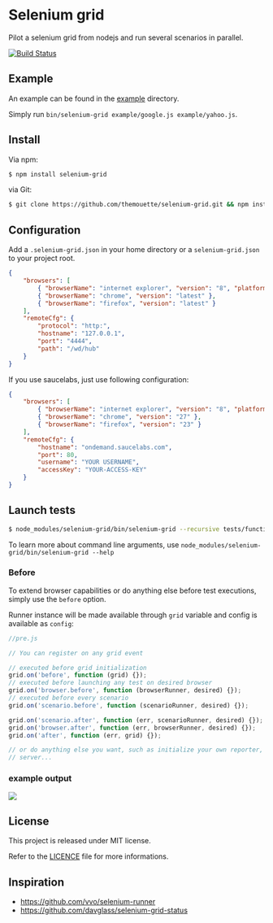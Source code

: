 Selenium grid
=============

Pilot a selenium grid from nodejs and run several scenarios in parallel.

[![Build
Status](https://travis-ci.org/themouette/selenium-grid.png?branch=master)](https://travis-ci.org/themouette/selenium-grid)

Example
-------

An example can be found in the
[example](https://github.com/themouette/selenium-grid/blob/master/example) directory.

Simply run `bin/selenium-grid example/google.js example/yahoo.js`.

Install
-------

Via npm:

``` sh
$ npm install selenium-grid
```

via Git:

``` sh
$ git clone https://github.com/themouette/selenium-grid.git && npm install
```

Configuration
-------------

Add a `.selenium-grid.json` in your home directory or a `selenium-grid.json` to
your project root.

``` json
{
    "browsers": [
        { "browserName": "internet explorer", "version": "8", "platform": "XP" },
        { "browserName": "chrome", "version": "latest" },
        { "browserName": "firefox", "version": "latest" }
    ],
    "remoteCfg": {
        "protocol": "http:",
        "hostname": "127.0.0.1",
        "port": "4444",
        "path": "/wd/hub"
    }
}
```

If you use saucelabs, just use following configuration:

``` json
{
    "browsers": [
        { "browserName": "internet explorer", "version": "8", "platform": "Windows XP" },
        { "browserName": "chrome", "version": "27" },
        { "browserName": "firefox", "version": "23" }
    ],
    "remoteCfg": {
        "hostname": "ondemand.saucelabs.com",
        "port": 80,
        "username": "YOUR USERNAME",
        "accessKey": "YOUR-ACCESS-KEY"
    }
}
```

Launch tests
------------

``` sh
$ node_modules/selenium-grid/bin/selenium-grid --recursive tests/functional
```

To learn more about command line arguments, use
`node_modules/selenium-grid/bin/selenium-grid --help`

### Before

To extend browser capabilities or do anything else before test executions,
simply use the `before` option.

Runner instance will be made available through `grid` variable and config is
available as `config`:

``` javascript
//pre.js

// You can register on any grid event

// executed before grid initialization
grid.on('before', function (grid) {});
// executed before launching any test on desired browser
grid.on('browser.before', function (browserRunner, desired) {});
// executed before every scenario
grid.on('scenario.before', function (scenarioRunner, desired) {});

grid.on('scenario.after', function (err, scenarioRunner, desired) {});
grid.on('browser.after', function (err, browserRunner, desired) {});
grid.on('after', function (err, grid) {});

// or do anything else you want, such as initialize your own reporter, launch a
// server...
```

### example output

![](https://raw.github.com/themouette/selenium-grid/master/img/output.png)

License
-------

This project is released under MIT license.

Refer to the
[LICENCE](https://github.com/themouette/selenium-grid/blob/master/LICENSE) file
for more informations.



Inspiration
-----------

* https://github.com/vvo/selenium-runner
* https://github.com/davglass/selenium-grid-status
